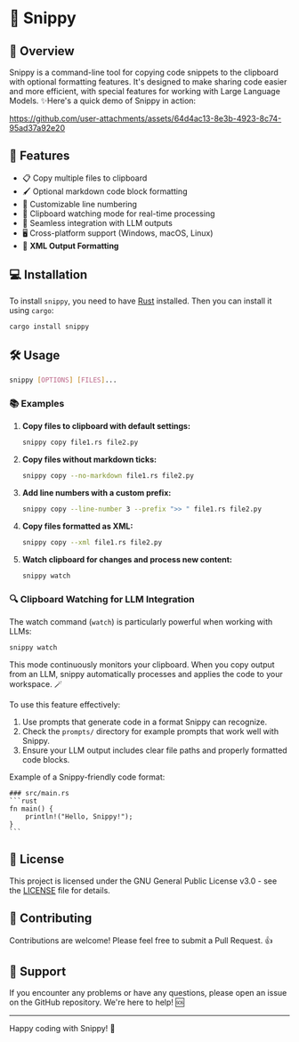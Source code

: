 # 📎 Snippy

## 🌟 Overview

Snippy is a command-line tool for copying code snippets to the clipboard with optional formatting features. It's designed to make sharing code easier and more efficient, with special features for working with Large Language Models. ✨Here's a quick demo of Snippy in action:

https://github.com/user-attachments/assets/64d4ac13-8e3b-4923-8c74-95ad37a92e20

## 🚀 Features

-   📋 Copy multiple files to clipboard
-   🖌️ Optional markdown code block formatting
-   🔢 Customizable line numbering
-   👀 Clipboard watching mode for real-time processing
-   🤖 Seamless integration with LLM outputs
-   🖥️ Cross-platform support (Windows, macOS, Linux)
-   📄 **XML Output Formatting**

## 💻 Installation

To install `snippy`, you need to have [Rust](https://www.rust-lang.org/tools/install) installed. Then you can install it using `cargo`:

```sh  
cargo install snippy  
```  

## 🛠️ Usage

```sh  
snippy [OPTIONS] [FILES]...  
```  

### 📚 Examples

1. **Copy files to clipboard with default settings:**

    ```sh  
    snippy copy file1.rs file2.py  
    ```  

2. **Copy files without markdown ticks:**

    ```sh  
    snippy copy --no-markdown file1.rs file2.py  
    ```  

3. **Add line numbers with a custom prefix:**

    ```sh  
    snippy copy --line-number 3 --prefix ">> " file1.rs file2.py  
    ```  

4. **Copy files formatted as XML:**

    ```sh  
    snippy copy --xml file1.rs file2.py  
    ```  

5. **Watch clipboard for changes and process new content:**

    ```sh  
    snippy watch  
    ```  

### 🔍 Clipboard Watching for LLM Integration

The watch command (`watch`) is particularly powerful when working with LLMs:

```sh  
snippy watch  
```  

This mode continuously monitors your clipboard. When you copy output from an LLM, snippy automatically processes and applies the code to your workspace. 🪄

To use this feature effectively:

1. Use prompts that generate code in a format Snippy can recognize.
2. Check the `prompts/` directory for example prompts that work well with Snippy.
3. Ensure your LLM output includes clear file paths and properly formatted code blocks.

Example of a Snippy-friendly code format:

````  
### src/main.rs  
```rust  
fn main() {  
    println!("Hello, Snippy!");  
}  
```  
````  

## 📜 License

This project is licensed under the GNU General Public License v3.0 - see the [LICENSE](LICENSE) file for details.

## 🤝 Contributing

Contributions are welcome! Please feel free to submit a Pull Request. 👍

## 💬 Support

If you encounter any problems or have any questions, please open an issue on the GitHub repository. We're here to help! 🆘
   
---  

Happy coding with Snippy! 🎉